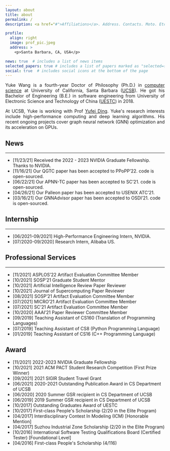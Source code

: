 ```yaml
---
layout: about
title: about
permalink: /
description: <a href="#">Affiliations</a>. Address. Contacts. Moto. Etc.

profile:
  align: right
  image: prof_pic.jpeg
  address: >
    <p>Santa Barbara, CA, USA</p>

news: true  # includes a list of news items
selected_papers: true # includes a list of papers marked as "selected={true}"
social: true  # includes social icons at the bottom of the page
---
```

<!-- 
Write your biography here. Tell the world about yourself. Link to your favorite [subreddit](http://reddit.com). You can put a picture in, too. The code is already in, just name your picture `prof_pic.jpg` and put it in the `img/` folder.

Put your address / P.O. box / other info right below your picture. You can also disable any these elements by editing `profile` property of the YAML header of your `_pages/about.md`. Edit `_bibliography/papers.bib` and Jekyll will render your [publications page](/al-folio/publications/) automatically.

Link to your social media connections, too. This theme is set up to use [Font Awesome icons](http://fortawesome.github.io/Font-Awesome/) and [Academicons](https://jpswalsh.github.io/academicons/), like the ones below. Add your Facebook, Twitter, LinkedIn, Google Scholar, or just disable all of them. -->

<p style="text-align: justify;"> 
Yuke Wang is a fourth-year Doctor of Philosophy (Ph.D.) in <a href="https://www.cs.ucsb.edu">computer science</a> at University of California, Santa Barbara (<a href="https://ucsb.edu">UCSB</a>). 
He got his Bachelor of Engineering (B.E.) in software engineering from University of Electronic Science and Technology of China (<a href="https://en.uestc.edu.cn/">UESTC</a>) in 2018.</p> 

<p style="text-align: justify;"> 
At UCSB, Yuke is working with Prof <a href="https://sites.cs.ucsb.edu/~yufeiding/">Yufei Ding</a>.
Yuke's research interests include high-performance computing and deep learning algorithms. His recent ongoing projects cover graph neural network (GNN) optimization and its acceleration on GPUs.
</p>


## News
---------
+ [11/23/21] Received the 2022 - 2023 NVIDIA Graduate Fellowship. Thanks to NVIDIA. 
+ [11/16/21] Our QGTC paper has been accepted to PPoPP’22. code is open-sourced.
+ [06/22/21] Our APNN-TC paper has been accepted to SC’21. code is open-sourced.
+ [04/26/21] Our Palleon paper has been accepted to USENIX ATC’21.
+ [03/16/21] Our GNNAdvisor paper has been accepted to OSDI’21. code is open-sourced.

## Internship
---------
+ [06/2021-09/2021] High-Performance Engineering Intern, NVIDIA.
+ [07/2020-09/2020] Research Intern, Alibaba US.

## Professional Services 
---------
+ [11/2021] ASPLOS’22  Artifact Evaluation Committee Member 					
+ [10/2021] SOSP’21 Graduate Student Mentor 								
+ [10/2021] Artificial Intelligence Review Paper Reviewer 						
+ [10/2021] Journal of Supercomputing Paper Reviewer 						
+ [08/2021] SOSP’21 Artifact Evaluation Committee Member 					
+ [07/2021] MICRO’21 Artifact Evaluation Committee Member 					
+ [07/2021] SC’21 Artifact Evaluation Committee Member 						
+ [10/2020] AAAI’21 Paper Reviewer Committee Member 						
+ [09/2019] Teaching Assistant of CS160 (Translation of Programming Languages) 		
+ [07/2019] Teaching Assistant of CS8 (Python Programming Language) 				
+ [01/2019] Teaching Assistant of CS16 (C++ Programming Language) 				

## Award

+ [11/2021] 2022-2023 NVIDIA Graduate Fellowship
+ [10/2021] 2021 ACM PACT Student Research Competition (First Prize Winner)
+ [09/2021] 2021 SIGIR Student Travel Grant
+ [06/2021] 2020-2021 Outstanding Publication Award in CS Department of UCSB
+ [06/2020] 2020 Summer GSR recipient in CS Department of UCSB
+ [06/2019] 2019 Summer GSR recipient in CS Department of UCSB
+ [10/2017] Outstanding Graduates Award of UESTC
+ [10/2017] First-class People's Scholarship (2/20 in the Elite Program)
+ [04/2017] Interdisciplinary Contest In Modeling (ICM) [Honorable Mention]
+ [04/2017] Suzhou Industrial Zone Scholarship (2/20 in the Elite Program)
+ [10/2016] International Software Testing Qualifications Board (Certified Tester) [Foundational Level]
+ [04/2016] First-class People's Scholarship (4/116)